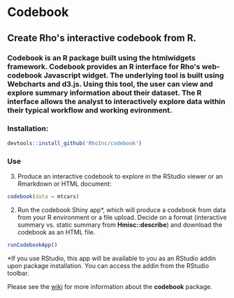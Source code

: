 # Codebook

## Create Rho's interactive codebook from R.

### Codebook is an R package built using the htmlwidgets framework.  Codebook provides an R interface for Rho's **web-codebook** Javascript widget. The underlying tool is built using Webcharts and d3.js. Using this tool, the user can view and explore summary information about their dataset.  The R interface allows the analyst to interactively explore data within their typical workflow and working evironment. 

### Installation:

```r
devtools::install_github('RhoInc/codebook')
```

### Use

3. Produce an interactive codebook to explore in the RStudio viewer or an Rmarkdown or HTML document:
```r
codebook(data = mtcars)
```

2. Run the codebook Shiny app*, which will produce a codebook from data from your R environment or a file upload.  Decide on a format (interactive summary vs. static summary from **Hmisc::describe**) and download the codebook as an HTML file. 
```r
runCodebookApp()
```

*If you use RStudio, this app will be available to you as an RStudio addin upon package installation. You can access the addin from the RStudio toolbar.

Please see the [wiki](https://github.com/RhoInc/codebook/wiki) for more information about the **codebook** package.

